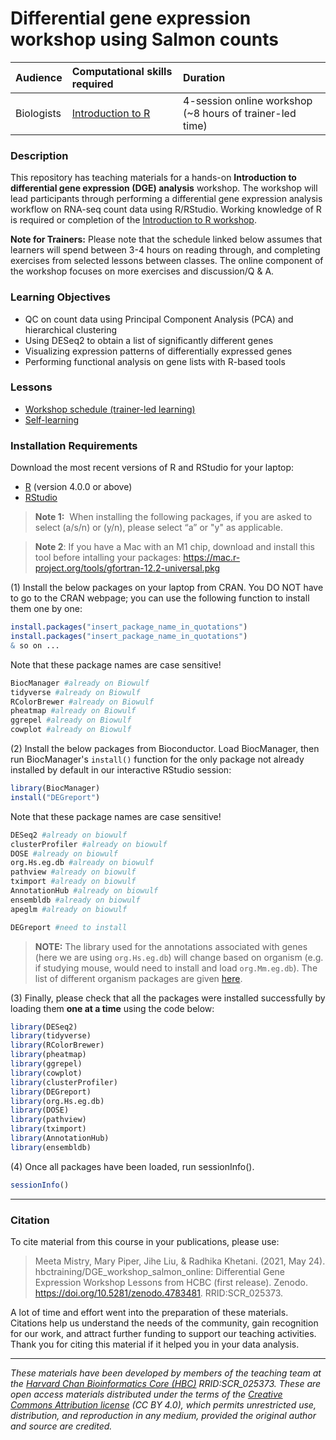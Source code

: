 # Differential gene expression workshop using Salmon counts

| Audience   | Computational skills required                                  | Duration                                                  |
|:-----------------------|:-----------------------|:-----------------------|
| Biologists | [Introduction to R](https://hbctraining.github.io/Intro-to-R/) | 4-session online workshop (\~8 hours of trainer-led time) |

### Description

This repository has teaching materials for a hands-on **Introduction to differential gene expression (DGE) analysis** workshop. The workshop will lead participants through performing a differential gene expression analysis workflow on RNA-seq count data using R/RStudio. Working knowledge of R is required or completion of the [Introduction to R workshop](https://hbctraining.github.io/Intro-to-R/).

**Note for Trainers:** Please note that the schedule linked below assumes that learners will spend between 3-4 hours on reading through, and completing exercises from selected lessons between classes. The online component of the workshop focuses on more exercises and discussion/Q & A.

### Learning Objectives

-   QC on count data using Principal Component Analysis (PCA) and hierarchical clustering
-   Using DESeq2 to obtain a list of significantly different genes
-   Visualizing expression patterns of differentially expressed genes
-   Performing functional analysis on gene lists with R-based tools

### Lessons

-   [Workshop schedule (trainer-led learning)](schedule/)
-   [Self-learning](schedule/links-to-lessons.md)

### Installation Requirements

Download the most recent versions of R and RStudio for your laptop:

-   [R](http://lib.stat.cmu.edu/R/CRAN/) (version 4.0.0 or above)
-   [RStudio](https://www.rstudio.com/products/rstudio/download/#download)

> **Note 1:**  When installing the following packages, if you are asked to select (a/s/n) or (y/n), please select “a” or "y" as applicable.

> **Note 2**: If you have a Mac with an M1 chip, download and install this tool before intalling your packages: <https://mac.r-project.org/tools/gfortran-12.2-universal.pkg>

(1) Install the below packages on your laptop from CRAN. You DO NOT have to go to the CRAN webpage; you can use the following function to install them one by one:

``` r
install.packages("insert_package_name_in_quotations")
install.packages("insert_package_name_in_quotations")
& so on ...
```

Note that these package names are case sensitive!

``` r
BiocManager #already on Biowulf
tidyverse #already on Biowulf
RColorBrewer #already on Biowulf
pheatmap #already on Biowulf
ggrepel #already on Biowulf
cowplot #already on Biowulf
```

(2) Install the below packages from Bioconductor. Load BiocManager, then run BiocManager's `install()` function for the only package not already installed by default in our interactive RStudio session:

``` r
library(BiocManager)
install("DEGreport")
```

Note that these package names are case sensitive!

``` r
DESeq2 #already on biowulf
clusterProfiler #already on biowulf
DOSE #already on biowulf
org.Hs.eg.db #already on biowulf
pathview #already on biowulf
tximport #already on biowulf
AnnotationHub #already on biowulf
ensembldb #already on biowulf
apeglm #already on biowulf

DEGreport #need to install
```

> **NOTE:** The library used for the annotations associated with genes (here we are using `org.Hs.eg.db`) will change based on organism (e.g. if studying mouse, would need to install and load `org.Mm.eg.db`). The list of different organism packages are given [here](https://github.com/hbctraining/Training-modules/raw/master/DGE-functional-analysis/img/available_annotations.png).

(3) Finally, please check that all the packages were installed successfully by loading them **one at a time** using the code below:

``` r
library(DESeq2)
library(tidyverse)
library(RColorBrewer)
library(pheatmap)
library(ggrepel)
library(cowplot)
library(clusterProfiler)
library(DEGreport)
library(org.Hs.eg.db)
library(DOSE)
library(pathview)
library(tximport)
library(AnnotationHub)
library(ensembldb)
```

(4) Once all packages have been loaded, run sessionInfo().

``` r
sessionInfo()
```

------------------------------------------------------------------------

### Citation

To cite material from this course in your publications, please use:

> Meeta Mistry, Mary Piper, Jihe Liu, & Radhika Khetani. (2021, May 24). hbctraining/DGE_workshop_salmon_online: Differential Gene Expression Workshop Lessons from HCBC (first release). Zenodo. <https://doi.org/10.5281/zenodo.4783481>. RRID:SCR_025373.

A lot of time and effort went into the preparation of these materials. Citations help us understand the needs of the community, gain recognition for our work, and attract further funding to support our teaching activities. Thank you for citing this material if it helped you in your data analysis.

------------------------------------------------------------------------

*These materials have been developed by members of the teaching team at the [Harvard Chan Bioinformatics Core (HBC)](http://bioinformatics.sph.harvard.edu/) RRID:SCR_025373. These are open access materials distributed under the terms of the [Creative Commons Attribution license](https://creativecommons.org/licenses/by/4.0/) (CC BY 4.0), which permits unrestricted use, distribution, and reproduction in any medium, provided the original author and source are credited.*

